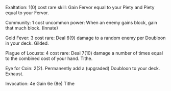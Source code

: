 Exaltation:
1(0) cost rare skill:
Gain Fervor equal to your Piety and Piety equal to your Fervor.

Community:
1 cost uncommon power:
When an enemy gains block, gain that much block.
(Innate)

Gold Fever:
3 cost rare:
Deal 6(9) damage to a random enemy per Doubloon in your deck.
Gilded.

Plague of Locusts:
4 cost rare:
Deal 7(10) damage a number of times equal to the combined cost of your hand.
Tithe.

Eye for Coin:
2(2).
Permanently add a (upgraded) Doubloon to your deck.
Exhaust.

Invocation:
4e
Gain 6e (8e)
Tithe

